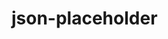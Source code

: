 # json-placeholder

<!-- Automation Expert Live Coding Test

As an Automation Expert you will be responsible of a various tasks in the QA automation development life cycle, as: 
. SW development (tests and tools).
. Infrastructure management (CI\CD , Docker , k8s etc …).
. Testing.
. Test Automation.
In the live coding session, we will cover all of these responsibilities.
  
Prerequisite
You will need to have
. AWS account or any cloud service of your choice that have free tiers.
. Github account.
. Node && npm installed

Requirementx
. Automate a test to open brower to retrieve some text data and pull the same data from https://jsonplaceholder.typicode.com/comments and assert these data are identical.
. Push your code to your Github repository.
. Create a free virtual computing environment (aka instance).
. Deploy a Jenkins server in that instance.
. Develop a pipeline as code with Jenkins file and put it in the same project in step 2.
. Connect Github with Jenkins then everytime you push a change to your git repository, Jenkins will be notified and run your test.



curl -X GET -H "Content-Type: application/json" "https://jsonplaceholder.typicode.com/comments" -->